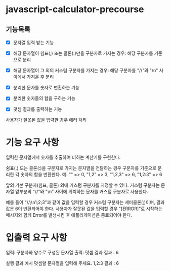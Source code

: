 # javascript-calculator-precourse

## 기능목록

- [x] 문자열 입력 받는 기능

- [x] 해당 문자열이 쉼표(,) 또는 콜론(:)만을 구분자로 가지는 경우: 해당 구분자를 기준으로 분리

- [x] 해당 문자열이 그 외의 커스텀 구분자를 가지는 경우: 해당 구분자를 "//"와 "\n" 사이에서 가져온 후 분리

- [x] 분리한 문자를 숫자로 변환하는 기능

- [x] 분리한 숫자들의 합을 구하는 기능

- [x] 덧셈 결과를 출력하는 기능

사용자가 잘못된 값을 입력한 경우 에러 처리

# 기능 요구 사항

입력한 문자열에서 숫자를 추출하여 더하는 계산기를 구현한다.

쉼표(,) 또는 콜론(:)을 구분자로 가지는 문자열을 전달하는 경우 구분자를 기준으로 분리한 각 숫자의 합을 반환한다.
예: "" => 0, "1,2" => 3, "1,2,3" => 6, "1,2:3" => 6

앞의 기본 구분자(쉼표, 콜론) 외에 커스텀 구분자를 지정할 수 있다.
커스텀 구분자는 문자열 앞부분의 "//"와 "\n" 사이에 위치하는 문자를 커스텀 구분자로 사용한다.

예를 들어 "//;\n1;2;3"과 같이 값을 입력할 경우 커스텀 구분자는 세미콜론(;)이며, 결과 값은 6이 반환되어야 한다.
사용자가 잘못된 값을 입력할 경우 "[ERROR]"로 시작하는 메시지와 함께 Error를 발생시킨 후 애플리케이션은 종료되어야 한다.

# 입출력 요구 사항

입력: 구분자와 양수로 구성된 문자열
출력: 덧셈 결과
결과 : 6

실행 결과 예시
덧셈할 문자열을 입력해 주세요.
1,2:3
결과 : 6
